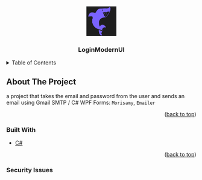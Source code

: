 
<!-- PROJECT LOGO -->
<br />
<div align="center">
  <a href="https://github.com/Morisamy/LoginModernUI">
    <img src="https://github.com/Morisamy/LoginModernUI/blob/master/LoginModernUI/Images/2.PNG" alt="Logo" width="80" height="80">
  </a>

<h3 align="center">LoginModernUI</h3>

  
</div>



<!-- TABLE OF CONTENTS -->
<details>
  <summary>Table of Contents</summary>
  <ol>
    <li>
      <a href="#about-the-project">About The Project</a>
      <ul>
        <li><a href="#built-with">Built With</a></li>
      </ul>
    </li>
  <li>
      <a href="#security+issues">Security Issues</a>
  </li>
   
  </ol>
</details>



<!-- ABOUT THE PROJECT -->
## About The Project


a project that takes the email and password from the user and sends an email using Gmail SMTP
/ C# WPF Forms: `Morisamy`, `Emailer`

<p align="right">(<a href="#top">back to top</a>)</p>



### Built With

* [C#](https://dotnet.microsoft.com/apps/aspnet/web-apps/)
<p align="right">(<a href="#top">back to top</a>)</p>


### Security Issues



